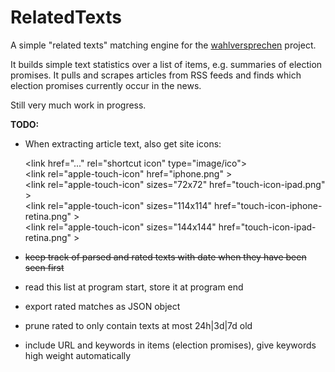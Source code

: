 RelatedTexts
============

A simple "related texts" matching engine for the [wahlversprechen](https://github.com/stheophil/wahlversprechen) project.

It builds simple text statistics over a list of items, e.g. summaries of election promises. 
It pulls and scrapes articles from RSS feeds and finds which election promises currently occur in the news. 

Still very much work in progress. 

**TODO:**

- When extracting article text, also get site icons:
  
  &lt;link href="..." rel="shortcut icon" type="image/ico"&gt;  
  &lt;link rel="apple-touch-icon" href="iphone.png" &gt;  
  &lt;link rel="apple-touch-icon" sizes="72x72" href="touch-icon-ipad.png" &gt;  
  &lt;link rel="apple-touch-icon" sizes="114x114" href="touch-icon-iphone-retina.png" &gt;  
  &lt;link rel="apple-touch-icon" sizes="144x144" href="touch-icon-ipad-retina.png" &gt;  

- <strike>keep track of parsed and rated texts with date when they have been seen first</strike>
- read this list at program start, store it at program end
- export rated matches as JSON object
- prune rated to only contain texts at most 24h|3d|7d old
- include URL and keywords in items (election promises), give keywords high weight automatically
